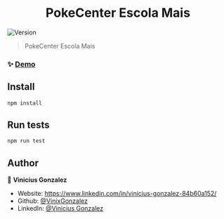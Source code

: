 <h1 align="center">PokeCenter Escola Mais</h1>
<p>
  <img alt="Version" src="https://img.shields.io/badge/version-1-blue.svg?cacheSeconds=2592000" />
</p>

> PokeCenter Escola Mais

### ✨ [Demo](https://pokecenter-escola-mais.netlify.app/)

## Install

```sh
npm install
```

## Run tests

```sh
npm run test
```

## Author

👤 **Vinicius Gonzalez**

- Website: https://www.linkedin.com/in/vinicius-gonzalez-84b60a152/
- Github: [@VinixGonzalez](https://github.com/VinixGonzalez)
- LinkedIn: [@Vinicius Gonzalez](https://www.linkedin.com/in/vinicius-gonzalez-84b60a152/)

